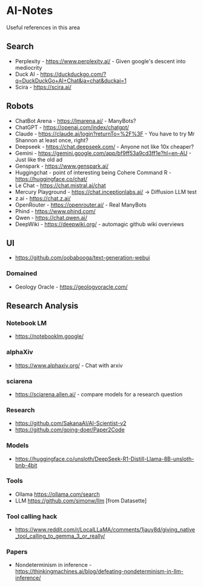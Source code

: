 # AI-Notes
Useful references in this area

## Search
- Perplexity - https://www.perplexity.ai/    - Given google's descent into mediocrity
- Duck AI - https://duckduckgo.com/?q=DuckDuckGo+AI+Chat&ia=chat&duckai=1
- Scira - https://scira.ai/

## Robots
- ChatBot Arena - https://lmarena.ai/    - ManyBots?
- ChatGPT - https://openai.com/index/chatgpt/
- Claude - https://claude.ai/login?returnTo=%2F%3F    - You have to try Mr Shannon at least once, right?
- Deepseek - https://chat.deepseek.com/    - Anyone not like 10x cheaper?
- Gemini - https://gemini.google.com/app/bf9ff53a9cd3ff1e?hl=en-AU    - Just like the old ad
- Genspark - https://www.genspark.ai/
- Huggingchat - point of interesting being Cohere Command R - https://huggingface.co/chat/
- Le Chat - https://chat.mistral.ai/chat
- Mercury Playground - https://chat.inceptionlabs.ai/ -> Diffusion LLM test
- z.ai - https://chat.z.ai/
- OpenRouter - https://openrouter.ai/ - Real ManyBots
- Phind - https://www.phind.com/
- Qwen - https://chat.qwen.ai/
- DeepWiki - https://deepwiki.org/ - automagic github wiki overviews

## UI
- https://github.com/oobabooga/text-generation-webui

### Domained
- Geology Oracle - https://geologyoracle.com/

## Research Analysis
### Notebook LM
- https://notebooklm.google/
### alphaXiv
- https://www.alphaxiv.org/ - Chat with arxiv
### sciarena
- https://sciarena.allen.ai/ - compare models for a research question

### Research
- https://github.com/SakanaAI/AI-Scientist-v2
- https://github.com/going-doer/Paper2Code

### Models
- https://huggingface.co/unsloth/DeepSeek-R1-Distill-Llama-8B-unsloth-bnb-4bit

### Tools
- Ollama https://ollama.com/search
- LLM https://github.com/simonw/llm [from Datasette]

### Tool calling hack
- https://www.reddit.com/r/LocalLLaMA/comments/1jauy8d/giving_native_tool_calling_to_gemma_3_or_really/

### Papers
- Nondeterminism in inference - https://thinkingmachines.ai/blog/defeating-nondeterminism-in-llm-inference/



